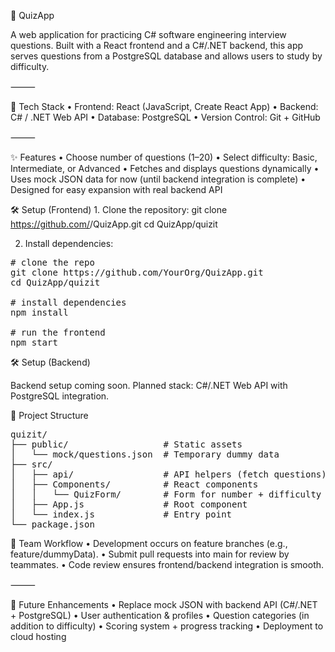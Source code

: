 📘 QuizApp

A web application for practicing C# software engineering interview questions.
Built with a React frontend and a C#/.NET backend, this app serves questions from a PostgreSQL database and allows users to study by difficulty.

⸻

🚀 Tech Stack
	•	Frontend: React (JavaScript, Create React App)
	•	Backend: C# / .NET Web API
	•	Database: PostgreSQL
	•	Version Control: Git + GitHub

⸻

✨ Features
	•	Choose number of questions (1–20)
	•	Select difficulty: Basic, Intermediate, or Advanced
	•	Fetches and displays questions dynamically
	•	Uses mock JSON data for now (until backend integration is complete)
	•	Designed for easy expansion with real backend API

🛠 Setup (Frontend)
	1.	Clone the repository:
  git clone https://github.com/<your-org-or-user>/QuizApp.git
  cd QuizApp/quizit

  2. Install dependencies:
  <pre>
# clone the repo
git clone https://github.com/YourOrg/QuizApp.git
cd QuizApp/quizit

# install dependencies
npm install

# run the frontend
npm start
</pre>

  
     
🛠 Setup (Backend)

Backend setup coming soon.
Planned stack: C#/.NET Web API with PostgreSQL integration.

📂 Project Structure
<pre>
quizit/
├── public/                  # Static assets
│   └── mock/questions.json  # Temporary dummy data
├── src/
│   ├── api/                 # API helpers (fetch questions)
│   ├── Components/          # React components
│   │   └── QuizForm/        # Form for number + difficulty
│   ├── App.js               # Root component
│   └── index.js             # Entry point
└── package.json
</pre>


👥 Team Workflow
	•	Development occurs on feature branches (e.g., feature/dummyData).
	•	Submit pull requests into main for review by teammates.
	•	Code review ensures frontend/backend integration is smooth.

⸻

🔮 Future Enhancements
	•	Replace mock JSON with backend API (C#/.NET + PostgreSQL)
	•	User authentication & profiles
	•	Question categories (in addition to difficulty)
	•	Scoring system + progress tracking
	•	Deployment to cloud hosting

